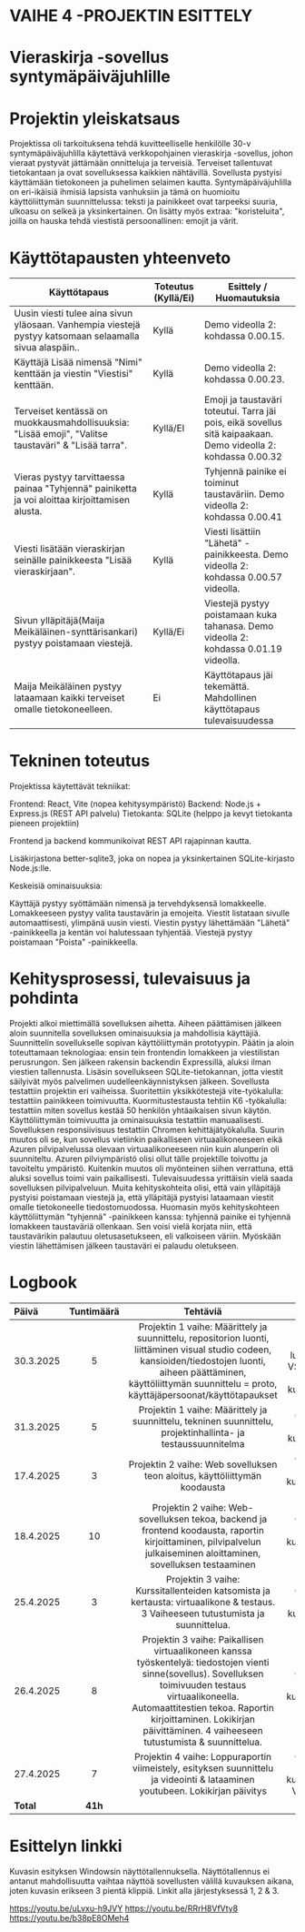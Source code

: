 # VAIHE 4 -PROJEKTIN ESITTELY



# Vieraskirja -sovellus syntymäpäiväjuhlille



# Projektin yleiskatsaus

Projektissa oli tarkoituksena tehdä kuvitteelliselle henkilölle 30-v syntymäpäiväjuhlilla käytettävä verkkopohjainen vieraskirja -sovellus, johon vieraat pystyvät jättämään onnitteluja ja terveisiä. Terveiset tallentuvat tietokantaan ja ovat sovelluksessa kaikkien nähtävillä. Sovellusta pystyisi käyttämään
tietokoneen ja puhelimen selaimen kautta. Syntymäpäiväjuhlilla on eri-ikäisiä ihmisiä lapsista vanhuksiin ja tämä on huomioitu käyttöliittymän suunnittelussa: teksti ja painikkeet ovat tarpeeksi suuria, ulkoasu on selkeä ja yksinkertainen. On lisätty myös extraa: "koristeluita", joilla on hauska tehdä viestistä persoonallinen: emojit ja värit. 




# Käyttötapausten yhteenveto


| Käyttötapaus | Toteutus (Kyllä/Ei) | Esittely / Huomautuksia |
|----------|----------------------|------------------------|
| Uusin viesti tulee aina sivun yläosaan. Vanhempia viestejä pystyy katsomaan selaamalla sivua alaspäin.. | Kyllä | Demo videolla 2: kohdassa 0.00.15. |
| Käyttäjä Lisää nimensä "Nimi" kenttään ja viestin "Viestisi" kenttään. | Kyllä | Demo videolla 2: kohdassa 0.00.23. |
| Terveiset kentässä on muokkausmahdollisuuksia: "Lisää emoji", "Valitse taustaväri" & "Lisää tarra". | Kyllä/EI | Emoji ja taustaväri toteutui. Tarra jäi pois, eikä sovellus sitä kaipaakaan. Demo videolla 2: kohdassa 0.00.32 |
| Vieras pystyy tarvittaessa painaa "Tyhjennä" painiketta ja voi aloittaa kirjoittamisen alusta. | Kyllä | Tyhjennä painike ei toiminut taustaväriin. Demo videolla 2: kohdassa 0.00.41 |
| Viesti lisätään vieraskirjan seinälle painikkeesta "Lisää vieraskirjaan". | Kyllä | Viesti lisättiin "Lähetä" -painikkeesta. Demo videolla 2: kohdassa 0.00.57 videolla. |
| Sivun ylläpitäjä(Maija Meikäläinen-synttärisankari) pystyy poistamaan viestejä. | Kyllä/Ei | Viestejä pystyy poistamaan kuka tahanasa. Demo videolla 2: kohdassa 0.01.19 videolla. |
| Maija Meikäläinen pystyy lataamaan kaikki terveiset omalle tietokoneelleen. | Ei | Käyttötapaus jäi tekemättä. Mahdollinen käyttötapaus tulevaisuudessa |




# Tekninen toteutus

Projektissa käytettävät tekniikat:

Frontend: React, Vite (nopea kehitysympäristö)
Backend: Node.js + Express.js (REST API palvelu)
Tietokanta: SQLite (helppo ja kevyt tietokanta pieneen projektiin)

Frontend ja backend kommunikoivat REST API rajapinnan kautta.

Lisäkirjastona better-sqlite3, joka on nopea ja yksinkertainen SQLite-kirjasto Node.js:lle.

Keskeisiä ominaisuuksia:

Käyttäjä pystyy syöttämään nimensä ja tervehdyksensä lomakkeelle. Lomakkeeseen pystyy valita taustavärin ja emojeita. Viestit listataan sivulle automaattisesti, ylimpänä uusin viesti. Viestin pystyy lähettämään "Lähetä" -painikkeella ja kentän voi halutessaan tyhjentää. Viestejä pystyy poistamaan "Poista" -painikkeella.



# Kehitysprosessi, tulevaisuus ja pohdinta

Projekti alkoi miettimällä sovelluksen aihetta. Aiheen päättämisen jälkeen aloin suunnitella sovelluksen ominaisuuksia ja mahdollisia käyttäjiä. Suunnittelin sovellukselle sopivan käyttöliittymän prototyypin. Päätin ja aloin toteuttamaan teknologiaa: ensin tein frontendin lomakkeen ja viestilistan perusrungon.
Sen jälkeen rakensin backendin Expressillä, aluksi ilman viestien tallennusta. Lisäsin sovellukseen SQLite-tietokannan, jotta viestit säilyivät myös palvelimen uudelleenkäynnistyksen jälkeen. Sovellusta testattiin projektin eri vaiheissa. Suoritettiin yksikkötestejä vite-työkalulla: testattiin painikkeen toimivuutta. Kuormitustestausta tehtiin K6 -työkalulla: testattiin miten sovellus kestää 50 henkilön yhtäaikaisen sivun käytön. Käyttöliittymän toimivuutta ja ominaisuuksia testattiin manuaalisesti. Sovelluksen responsiivisuus testattiin Chromen kehittäjätyökalulla. Suurin muutos oli se, kun sovellus vietiinkin paikalliseen virtuaalikoneeseen eikä Azuren pilvipalvelussa olevaan virtuaalikoneeseen niin kuin alunperin oli suunniteltu. Azuren pilviympäristö olisi ollut tälle projektille toivottu ja tavoiteltu ympäristö. Kuitenkin muutos oli myönteinen siihen verrattuna, että aluksi sovellus toimi vain paikallisesti. Tulevaisuudessa yrittäisin vielä saada sovelluksen pilvipalveluun. Muita kehityskohteita olisi, että vain ylläpitäjä pystyisi poistamaan viestejä ja, että ylläpitäjä pystyisi lataamaan viestit omalle tietokoneelle tiedostomuodossa. Huomasin myös kehityskohteen käyttöliittymän "tyhjennä" -painikkeen kanssa: tyhjennä painike ei tyhjennä lomakkeen taustaväriä ollenkaan. Sen voisi vielä korjata niin, että taustavärikin palautuu oletusasetukseen, eli valkoiseen väriin. Myöskään viestin lähettämisen jälkeen taustaväri ei palaudu oletukseen.



# Logbook


| Päivä  | Tuntimäärä | Tehtäviä | Aiheita |
| :---         |    :---:    |    :---:    |    :---:    |
| 30.3.2025  | 5 | Projektin 1 vaihe: Määrittely ja suunnittelu, repositorion luonti, liittäminen visual studio codeen, kansioiden/tiedostojen luonti, aiheen päättäminen, käyttöliittymän suunnittelu = proto, käyttäjäpersoonat/käyttötapaukset   | Alustus projektiin-luento, Github, VSC, Chat GPT, Word, kurssimateriaali |
| 31.3.2025  | 5 | Projektin 1 vaihe: Määrittely ja suunnittelu, tekninen suunnittelu, projektinhallinta- ja testaussuunnitelma    | Github, Chat GPT, kurssimateriaali |
| 17.4.2025  | 3 | Projektin 2 vaihe: Web sovelluksen teon aloitus, käyttöliittymän koodausta    | Github, Chat GPT, kurssimateriaali, VSC |
| 18.4.2025  | 10 | Projektin 2 vaihe: Web-sovelluksen tekoa, backend ja frontend koodausta, raportin kirjoittaminen, pilvipalvelun julkaiseminen aloittaminen, sovelluksen testaaminen     | Github, Chat GPT, kurssimateriaali, VSC |
| 25.4.2025  | 3 | Projektin 3 vaihe: Kurssitallenteiden katsomista ja kertausta: virtuaalikone & testaus. 3 Vaiheeseen tutustumista ja suunnittelua. | Github, Chat GPT, kurssimateriaali |
| 26.4.2025  | 8 | Projektin 3 vaihe: Paikallisen virtuaalikoneen kanssa työskentelyä: tiedostojen vienti sinne(sovellus). Sovelluksen toimivuuden testaus virtuaalikoneella. Automaattitestien tekoa. Raportin kirjoittaminen. Lokikirjan päivittäminen. 4 vaiheeseen tutustumista & suunnittelua. | Github, Chat GPT, kurssimateriaali, VSC |
| 27.4.2025  | 7 | Projektin 4 vaihe: Loppuraportin viimeistely, esityksen suunnittelu ja videointi & lataaminen youtubeen. Lokikirjan päivitys| Github, Chat GPT, kurssimateriaali, VSC, youtube |
| **Total**  | **41h** |   


# Esittelyn linkki

Kuvasin esityksen Windowsin näyttötallennuksella. Näyttötallennus ei antanut mahdollisuutta vaihtaa näyttöä sovellusten välillä kuvauksen aikana, joten kuvasin erikseen 3 pientä klippiä. Linkit alla järjestyksessä 1, 2 & 3.

https://youtu.be/uLvxu-h9JVY
https://youtu.be/RRrH8VfVty8
https://youtu.be/b38pE8OMeh4
